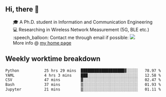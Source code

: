 <h2 > Hi, there 👋 </h3>

<div >
 <ul>
 🎓 A Ph.D. student in Information and Communication Engineering <br>
 💻 Researching in Wireless Network Measurement (5G, BLE etc.)<br>
 :speech_balloon: Contact me through email if possible: <a href="mailto:ethanjia@sjtu.edu.cn"><img src="https://img.shields.io/badge/-ethanjia@sjtu.edu.cn-c14438?style=plastic&logo=Gmail&logoColor=white&link=mailto:mailto:ethanjia@sjtu.edu.cn"></a> <br>
  More info @ <a href="https://haifengjia.github.io">my home page</a>
 </ul>
</div>

<h2 >
Weekly worktime breakdown
</h1>


<!--START_SECTION:waka-->

```txt
Python           25 hrs 29 mins  ███████████████████▓░░░░░   78.97 %
YAML             4 hrs 3 mins    ███░░░░░░░░░░░░░░░░░░░░░░   12.58 %
CSV              47 mins         ▓░░░░░░░░░░░░░░░░░░░░░░░░   02.47 %
Bash             37 mins         ▒░░░░░░░░░░░░░░░░░░░░░░░░   01.93 %
Jupyter          21 mins         ▒░░░░░░░░░░░░░░░░░░░░░░░░   01.11 %
```

<!--END_SECTION:waka-->


